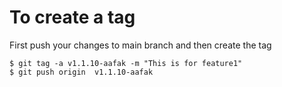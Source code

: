 # To create a tag
First push your changes to main branch and then create the tag
```
$ git tag -a v1.1.10-aafak -m "This is for feature1"
$ git push origin  v1.1.10-aafak
```
